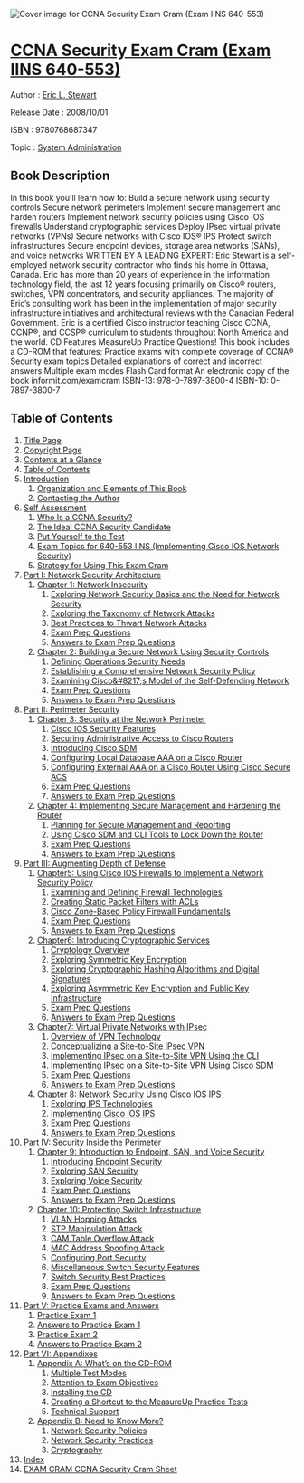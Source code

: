 ![Cover image for CCNA Security Exam Cram (Exam IINS 640-553)](https://imgdetail.ebookreading.net/cover/cover/system_admin/EB9780768687347.jpg)

[CCNA Security Exam Cram (Exam IINS 640-553)](https://ebookreading.net/view/book/CCNA+Security+Exam+Cram+%28Exam+IINS+640-553%29-EB9780768687347_1.html "CCNA Security Exam Cram (Exam IINS 640-553)")
====================================================================================================================

Author : [Eric L. Stewart](https://ebookreading.net/search/author/Eric+L.+Stewart)

Release Date : 2008/10/01

ISBN : 9780768687347

Topic : [System Administration](https://ebookreading.net/search/category/system-administration)

Book Description
-----------------

In this book you’ll learn how to:
Build a secure network using security controls
Secure network perimeters
Implement secure management and harden routers
Implement network security policies using Cisco IOS firewalls
Understand cryptographic services
Deploy IPsec virtual private networks (VPNs)
Secure networks with Cisco IOS® IPS
Protect switch infrastructures
Secure endpoint devices, storage area networks (SANs), and voice networks
WRITTEN BY A LEADING EXPERT:
Eric Stewart is a self-employed network security contractor who finds his home in Ottawa, Canada. Eric has more than 20 years of experience in the information technology field, the last 12 years focusing primarily on Cisco® routers, switches, VPN concentrators, and security appliances. The majority of Eric’s consulting work has been in the implementation of major security infrastructure initiatives and architectural reviews with the Canadian Federal Government. Eric is a certified Cisco instructor teaching Cisco CCNA, CCNP®, and CCSP® curriculum to students throughout North America and the world.
CD Features MeasureUp Practice Questions!
This book includes a CD-ROM that features:
Practice exams with complete coverage of CCNA® Security exam topics
Detailed explanations of correct and incorrect answers
Multiple exam modes
Flash Card format
An electronic copy of the book
informit.com/examcram
ISBN-13: 978-0-7897-3800-4
ISBN-10: 0-7897-3800-7
              
Table of Contents
-----------------

1. [Title Page](https://ebookreading.net/view/book/CCNA+Security+Exam+Cram+%28Exam+IINS+640-553%29-EB9780768687347_2.html)
1. [Copyright Page](https://ebookreading.net/view/book/CCNA+Security+Exam+Cram+%28Exam+IINS+640-553%29-EB9780768687347_2.html#id371563)
1. [Contents at a Glance](https://ebookreading.net/view/book/CCNA+Security+Exam+Cram+%28Exam+IINS+640-553%29-EB9780768687347_3.html)
1. [Table of Contents](https://ebookreading.net/view/book/CCNA+Security+Exam+Cram+%28Exam+IINS+640-553%29-EB9780768687347_4.html)
1. [Introduction](https://ebookreading.net/view/book/CCNA+Security+Exam+Cram+%28Exam+IINS+640-553%29-EB9780768687347_9.html)
    1. [Organization and Elements of This Book](https://ebookreading.net/view/book/CCNA+Security+Exam+Cram+%28Exam+IINS+640-553%29-EB9780768687347_10.html#ch00lev1sec1)
    1. [Contacting the Author](https://ebookreading.net/view/book/CCNA+Security+Exam+Cram+%28Exam+IINS+640-553%29-EB9780768687347_10.html#ch00lev1sec2)
1. [Self Assessment](https://ebookreading.net/view/book/CCNA+Security+Exam+Cram+%28Exam+IINS+640-553%29-EB9780768687347_11.html)
    1. [Who Is a CCNA Security?](https://ebookreading.net/view/book/CCNA+Security+Exam+Cram+%28Exam+IINS+640-553%29-EB9780768687347_12.html#ch00alev1sec1)
    1. [The Ideal CCNA Security Candidate](https://ebookreading.net/view/book/CCNA+Security+Exam+Cram+%28Exam+IINS+640-553%29-EB9780768687347_12.html#ch00alev1sec2)
    1. [Put Yourself to the Test](https://ebookreading.net/view/book/CCNA+Security+Exam+Cram+%28Exam+IINS+640-553%29-EB9780768687347_12.html#ch00alev1sec3)
    1. [Exam Topics for 640-553 IINS (Implementing Cisco IOS Network Security)](https://ebookreading.net/view/book/CCNA+Security+Exam+Cram+%28Exam+IINS+640-553%29-EB9780768687347_12.html#ch00alev1sec4)
    1. [Strategy for Using This Exam Cram](https://ebookreading.net/view/book/CCNA+Security+Exam+Cram+%28Exam+IINS+640-553%29-EB9780768687347_12.html#ch00alev1sec5)
1. [Part I: Network Security Architecture](https://ebookreading.net/view/book/CCNA+Security+Exam+Cram+%28Exam+IINS+640-553%29-EB9780768687347_13.html)
    1. [Chapter 1: Network Insecurity](https://ebookreading.net/view/book/CCNA+Security+Exam+Cram+%28Exam+IINS+640-553%29-EB9780768687347_14.html)
        1. [Exploring Network Security Basics and the Need for Network Security](https://ebookreading.net/view/book/CCNA+Security+Exam+Cram+%28Exam+IINS+640-553%29-EB9780768687347_15.html#ch01lev1sec1)
        1. [Exploring the Taxonomy of Network Attacks](https://ebookreading.net/view/book/CCNA+Security+Exam+Cram+%28Exam+IINS+640-553%29-EB9780768687347_15.html#ch01lev1sec2)
        1. [Best Practices to Thwart Network Attacks](https://ebookreading.net/view/book/CCNA+Security+Exam+Cram+%28Exam+IINS+640-553%29-EB9780768687347_15.html#ch01lev1sec3)
        1. [Exam Prep Questions](https://ebookreading.net/view/book/CCNA+Security+Exam+Cram+%28Exam+IINS+640-553%29-EB9780768687347_16.html#ch01lev1sec4)
        1. [Answers to Exam Prep Questions](https://ebookreading.net/view/book/CCNA+Security+Exam+Cram+%28Exam+IINS+640-553%29-EB9780768687347_16.html#ch01lev1sec5)
    1. [Chapter 2: Building a Secure Network Using Security Controls](https://ebookreading.net/view/book/CCNA+Security+Exam+Cram+%28Exam+IINS+640-553%29-EB9780768687347_17.html)
        1. [Defining Operations Security Needs](https://ebookreading.net/view/book/CCNA+Security+Exam+Cram+%28Exam+IINS+640-553%29-EB9780768687347_18.html#ch02lev1sec1)
        1. [Establishing a Comprehensive Network Security Policy](https://ebookreading.net/view/book/CCNA+Security+Exam+Cram+%28Exam+IINS+640-553%29-EB9780768687347_18.html#ch02lev1sec2)
        1. [Examining Cisco&amp;#8217;s Model of the Self-Defending Network](https://ebookreading.net/view/book/CCNA+Security+Exam+Cram+%28Exam+IINS+640-553%29-EB9780768687347_18.html#ch02lev1sec3)
        1. [Exam Prep Questions](https://ebookreading.net/view/book/CCNA+Security+Exam+Cram+%28Exam+IINS+640-553%29-EB9780768687347_19.html#ch02lev1sec4)
        1. [Answers to Exam Prep Questions](https://ebookreading.net/view/book/CCNA+Security+Exam+Cram+%28Exam+IINS+640-553%29-EB9780768687347_19.html#ch02lev1sec5)
1. [Part II: Perimeter Security](https://ebookreading.net/view/book/CCNA+Security+Exam+Cram+%28Exam+IINS+640-553%29-EB9780768687347_20.html)
    1. [Chapter 3: Security at the Network Perimeter](https://ebookreading.net/view/book/CCNA+Security+Exam+Cram+%28Exam+IINS+640-553%29-EB9780768687347_21.html)
        1. [Cisco IOS Security Features](https://ebookreading.net/view/book/CCNA+Security+Exam+Cram+%28Exam+IINS+640-553%29-EB9780768687347_22.html#ch03lev1sec1)
        1. [Securing Administrative Access to Cisco Routers](https://ebookreading.net/view/book/CCNA+Security+Exam+Cram+%28Exam+IINS+640-553%29-EB9780768687347_22.html#ch03lev1sec2)
        1. [Introducing Cisco SDM](https://ebookreading.net/view/book/CCNA+Security+Exam+Cram+%28Exam+IINS+640-553%29-EB9780768687347_22.html#ch03lev1sec3)
        1. [Configuring Local Database AAA on a Cisco Router](https://ebookreading.net/view/book/CCNA+Security+Exam+Cram+%28Exam+IINS+640-553%29-EB9780768687347_22.html#ch03lev1sec4)
        1. [Configuring External AAA on a Cisco Router Using Cisco Secure ACS](https://ebookreading.net/view/book/CCNA+Security+Exam+Cram+%28Exam+IINS+640-553%29-EB9780768687347_22.html#ch03lev1sec5)
        1. [Exam Prep Questions](https://ebookreading.net/view/book/CCNA+Security+Exam+Cram+%28Exam+IINS+640-553%29-EB9780768687347_23.html#ch03lev1sec6)
        1. [Answers to Exam Prep Questions](https://ebookreading.net/view/book/CCNA+Security+Exam+Cram+%28Exam+IINS+640-553%29-EB9780768687347_23.html#ch03lev1sec7)
    1. [Chapter 4: Implementing Secure Management and Hardening the Router](https://ebookreading.net/view/book/CCNA+Security+Exam+Cram+%28Exam+IINS+640-553%29-EB9780768687347_24.html)
        1. [Planning for Secure Management and Reporting](https://ebookreading.net/view/book/CCNA+Security+Exam+Cram+%28Exam+IINS+640-553%29-EB9780768687347_25.html#ch04lev1sec1)
        1. [Using Cisco SDM and CLI Tools to Lock Down the Router](https://ebookreading.net/view/book/CCNA+Security+Exam+Cram+%28Exam+IINS+640-553%29-EB9780768687347_25.html#ch04lev1sec2)
        1. [Exam Prep Questions](https://ebookreading.net/view/book/CCNA+Security+Exam+Cram+%28Exam+IINS+640-553%29-EB9780768687347_26.html#ch04lev1sec3)
        1. [Answers to Exam Prep Questions](https://ebookreading.net/view/book/CCNA+Security+Exam+Cram+%28Exam+IINS+640-553%29-EB9780768687347_26.html#ch04lev1sec4)
1. [Part III: Augmenting Depth of Defense](https://ebookreading.net/view/book/CCNA+Security+Exam+Cram+%28Exam+IINS+640-553%29-EB9780768687347_27.html)
    1. [Chapter5: Using Cisco IOS Firewalls to Implement a Network Security Policy](https://ebookreading.net/view/book/CCNA+Security+Exam+Cram+%28Exam+IINS+640-553%29-EB9780768687347_28.html)
        1. [Examining and Defining Firewall Technologies](https://ebookreading.net/view/book/CCNA+Security+Exam+Cram+%28Exam+IINS+640-553%29-EB9780768687347_29.html#ch05lev1sec1)
        1. [Creating Static Packet Filters with ACLs](https://ebookreading.net/view/book/CCNA+Security+Exam+Cram+%28Exam+IINS+640-553%29-EB9780768687347_29.html#ch05lev1sec2)
        1. [Cisco Zone-Based Policy Firewall Fundamentals](https://ebookreading.net/view/book/CCNA+Security+Exam+Cram+%28Exam+IINS+640-553%29-EB9780768687347_29.html#ch05lev1sec3)
        1. [Exam Prep Questions](https://ebookreading.net/view/book/CCNA+Security+Exam+Cram+%28Exam+IINS+640-553%29-EB9780768687347_30.html#ch05lev1sec4)
        1. [Answers to Exam Prep Questions](https://ebookreading.net/view/book/CCNA+Security+Exam+Cram+%28Exam+IINS+640-553%29-EB9780768687347_30.html#ch05lev1sec5)
    1. [Chapter6: Introducing Cryptographic Services](https://ebookreading.net/view/book/CCNA+Security+Exam+Cram+%28Exam+IINS+640-553%29-EB9780768687347_31.html)
        1. [Cryptology Overview](https://ebookreading.net/view/book/CCNA+Security+Exam+Cram+%28Exam+IINS+640-553%29-EB9780768687347_32.html#ch06lev1sec1)
        1. [Exploring Symmetric Key Encryption](https://ebookreading.net/view/book/CCNA+Security+Exam+Cram+%28Exam+IINS+640-553%29-EB9780768687347_32.html#ch06lev1sec2)
        1. [Exploring Cryptographic Hashing Algorithms and Digital Signatures](https://ebookreading.net/view/book/CCNA+Security+Exam+Cram+%28Exam+IINS+640-553%29-EB9780768687347_32.html#ch06lev1sec3)
        1. [Exploring Asymmetric Key Encryption and Public Key Infrastructure](https://ebookreading.net/view/book/CCNA+Security+Exam+Cram+%28Exam+IINS+640-553%29-EB9780768687347_32.html#ch06lev1sec4)
        1. [Exam Prep Questions](https://ebookreading.net/view/book/CCNA+Security+Exam+Cram+%28Exam+IINS+640-553%29-EB9780768687347_33.html#ch06lev1sec5)
        1. [Answers to Exam Prep Questions](https://ebookreading.net/view/book/CCNA+Security+Exam+Cram+%28Exam+IINS+640-553%29-EB9780768687347_33.html#ch06lev1sec6)
    1. [Chapter7: Virtual Private Networks with IPsec](https://ebookreading.net/view/book/CCNA+Security+Exam+Cram+%28Exam+IINS+640-553%29-EB9780768687347_34.html)
        1. [Overview of VPN Technology](https://ebookreading.net/view/book/CCNA+Security+Exam+Cram+%28Exam+IINS+640-553%29-EB9780768687347_35.html#ch07lev1sec1)
        1. [Conceptualizing a Site-to-Site IPsec VPN](https://ebookreading.net/view/book/CCNA+Security+Exam+Cram+%28Exam+IINS+640-553%29-EB9780768687347_35.html#ch07lev1sec2)
        1. [Implementing IPsec on a Site-to-Site VPN Using the CLI](https://ebookreading.net/view/book/CCNA+Security+Exam+Cram+%28Exam+IINS+640-553%29-EB9780768687347_35.html#ch07lev1sec3)
        1. [Implementing IPsec on a Site-to-Site VPN Using Cisco SDM](https://ebookreading.net/view/book/CCNA+Security+Exam+Cram+%28Exam+IINS+640-553%29-EB9780768687347_35.html#ch07lev1sec4)
        1. [Exam Prep Questions](https://ebookreading.net/view/book/CCNA+Security+Exam+Cram+%28Exam+IINS+640-553%29-EB9780768687347_36.html#ch07lev1sec5)
        1. [Answers to Exam Prep Questions](https://ebookreading.net/view/book/CCNA+Security+Exam+Cram+%28Exam+IINS+640-553%29-EB9780768687347_36.html#ch07lev1sec6)
    1. [Chapter 8: Network Security Using Cisco IOS IPS](https://ebookreading.net/view/book/CCNA+Security+Exam+Cram+%28Exam+IINS+640-553%29-EB9780768687347_37.html)
        1. [Exploring IPS Technologies](https://ebookreading.net/view/book/CCNA+Security+Exam+Cram+%28Exam+IINS+640-553%29-EB9780768687347_38.html#ch08lev1sec1)
        1. [Implementing Cisco IOS IPS](https://ebookreading.net/view/book/CCNA+Security+Exam+Cram+%28Exam+IINS+640-553%29-EB9780768687347_38.html#ch08lev1sec2)
        1. [Exam Prep Questions](https://ebookreading.net/view/book/CCNA+Security+Exam+Cram+%28Exam+IINS+640-553%29-EB9780768687347_39.html#ch08lev1sec3)
        1. [Answers to Exam Prep Questions](https://ebookreading.net/view/book/CCNA+Security+Exam+Cram+%28Exam+IINS+640-553%29-EB9780768687347_39.html#ch08lev1sec4)
1. [Part IV: Security Inside the Perimeter](https://ebookreading.net/view/book/CCNA+Security+Exam+Cram+%28Exam+IINS+640-553%29-EB9780768687347_40.html)
    1. [Chapter 9: Introduction to Endpoint, SAN, and Voice Security](https://ebookreading.net/view/book/CCNA+Security+Exam+Cram+%28Exam+IINS+640-553%29-EB9780768687347_41.html)
        1. [Introducing Endpoint Security](https://ebookreading.net/view/book/CCNA+Security+Exam+Cram+%28Exam+IINS+640-553%29-EB9780768687347_42.html#ch09lev1sec1)
        1. [Exploring SAN Security](https://ebookreading.net/view/book/CCNA+Security+Exam+Cram+%28Exam+IINS+640-553%29-EB9780768687347_42.html#ch09lev1sec2)
        1. [Exploring Voice Security](https://ebookreading.net/view/book/CCNA+Security+Exam+Cram+%28Exam+IINS+640-553%29-EB9780768687347_42.html#ch09lev1sec3)
        1. [Exam Prep Questions](https://ebookreading.net/view/book/CCNA+Security+Exam+Cram+%28Exam+IINS+640-553%29-EB9780768687347_43.html#ch09lev1sec4)
        1. [Answers to Exam Prep Questions](https://ebookreading.net/view/book/CCNA+Security+Exam+Cram+%28Exam+IINS+640-553%29-EB9780768687347_43.html#ch09lev1sec5)
    1. [Chapter 10: Protecting Switch Infrastructure](https://ebookreading.net/view/book/CCNA+Security+Exam+Cram+%28Exam+IINS+640-553%29-EB9780768687347_44.html)
        1. [VLAN Hopping Attacks](https://ebookreading.net/view/book/CCNA+Security+Exam+Cram+%28Exam+IINS+640-553%29-EB9780768687347_45.html#ch10lev1sec1)
        1. [STP Manipulation Attack](https://ebookreading.net/view/book/CCNA+Security+Exam+Cram+%28Exam+IINS+640-553%29-EB9780768687347_45.html#ch10lev1sec2)
        1. [CAM Table Overflow Attack](https://ebookreading.net/view/book/CCNA+Security+Exam+Cram+%28Exam+IINS+640-553%29-EB9780768687347_45.html#ch10lev1sec3)
        1. [MAC Address Spoofing Attack](https://ebookreading.net/view/book/CCNA+Security+Exam+Cram+%28Exam+IINS+640-553%29-EB9780768687347_45.html#ch10lev1sec4)
        1. [Configuring Port Security](https://ebookreading.net/view/book/CCNA+Security+Exam+Cram+%28Exam+IINS+640-553%29-EB9780768687347_45.html#ch10lev1sec5)
        1. [Miscellaneous Switch Security Features](https://ebookreading.net/view/book/CCNA+Security+Exam+Cram+%28Exam+IINS+640-553%29-EB9780768687347_45.html#ch10lev1sec6)
        1. [Switch Security Best Practices](https://ebookreading.net/view/book/CCNA+Security+Exam+Cram+%28Exam+IINS+640-553%29-EB9780768687347_45.html#ch10lev1sec7)
        1. [Exam Prep Questions](https://ebookreading.net/view/book/CCNA+Security+Exam+Cram+%28Exam+IINS+640-553%29-EB9780768687347_46.html#ch10lev1sec8)
        1. [Answers to Exam Prep Questions](https://ebookreading.net/view/book/CCNA+Security+Exam+Cram+%28Exam+IINS+640-553%29-EB9780768687347_46.html#ch10lev1sec9)
1. [Part V: Practice Exams and Answers](https://ebookreading.net/view/book/CCNA+Security+Exam+Cram+%28Exam+IINS+640-553%29-EB9780768687347_47.html)
    1. [Practice Exam 1](https://ebookreading.net/view/book/CCNA+Security+Exam+Cram+%28Exam+IINS+640-553%29-EB9780768687347_48.html)
    1. [Answers to Practice Exam 1](https://ebookreading.net/view/book/CCNA+Security+Exam+Cram+%28Exam+IINS+640-553%29-EB9780768687347_49.html)
    1. [Practice Exam 2](https://ebookreading.net/view/book/CCNA+Security+Exam+Cram+%28Exam+IINS+640-553%29-EB9780768687347_50.html)
    1. [Answers to Practice Exam 2](https://ebookreading.net/view/book/CCNA+Security+Exam+Cram+%28Exam+IINS+640-553%29-EB9780768687347_51.html)
1. [Part VI: Appendixes](https://ebookreading.net/view/book/CCNA+Security+Exam+Cram+%28Exam+IINS+640-553%29-EB9780768687347_52.html)
    1. [Appendix A: What’s on the CD-ROM](https://ebookreading.net/view/book/CCNA+Security+Exam+Cram+%28Exam+IINS+640-553%29-EB9780768687347_53.html)
        1. [Multiple Test Modes](https://ebookreading.net/view/book/CCNA+Security+Exam+Cram+%28Exam+IINS+640-553%29-EB9780768687347_54.html#app01lev1sec1)
        1. [Attention to Exam Objectives](https://ebookreading.net/view/book/CCNA+Security+Exam+Cram+%28Exam+IINS+640-553%29-EB9780768687347_54.html#app01lev1sec2)
        1. [Installing the CD](https://ebookreading.net/view/book/CCNA+Security+Exam+Cram+%28Exam+IINS+640-553%29-EB9780768687347_54.html#app01lev1sec3)
        1. [Creating a Shortcut to the MeasureUp Practice Tests](https://ebookreading.net/view/book/CCNA+Security+Exam+Cram+%28Exam+IINS+640-553%29-EB9780768687347_54.html#app01lev1sec4)
        1. [Technical Support](https://ebookreading.net/view/book/CCNA+Security+Exam+Cram+%28Exam+IINS+640-553%29-EB9780768687347_54.html#app01lev1sec5)
    1. [Appendix B: Need to Know More?](https://ebookreading.net/view/book/CCNA+Security+Exam+Cram+%28Exam+IINS+640-553%29-EB9780768687347_55.html)
        1. [Network Security Policies](https://ebookreading.net/view/book/CCNA+Security+Exam+Cram+%28Exam+IINS+640-553%29-EB9780768687347_56.html#app02lev1sec1)
        1. [Network Security Practices](https://ebookreading.net/view/book/CCNA+Security+Exam+Cram+%28Exam+IINS+640-553%29-EB9780768687347_56.html#app02lev1sec2)
        1. [Cryptography](https://ebookreading.net/view/book/CCNA+Security+Exam+Cram+%28Exam+IINS+640-553%29-EB9780768687347_56.html#app02lev1sec3)
1. [Index](https://ebookreading.net/view/book/CCNA+Security+Exam+Cram+%28Exam+IINS+640-553%29-EB9780768687347_57.html)
1. [EXAM CRAM CCNA Security Cram Sheet](https://ebookreading.net/view/book/CCNA+Security+Exam+Cram+%28Exam+IINS+640-553%29-EB9780768687347_58.html)
